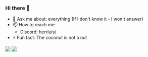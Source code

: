 ### Hi there 👋

- 💬 Ask me about: everything (If I don't know it - I won't answer)
- 📫 How to reach me:
  - Discord: herrluisi 
- ⚡ Fun fact: The coconut is not a nut

<img src="https://github-readme-stats.vercel.app/api?username=herrluisi&theme=dark&count_private=true&include_all_commits=true&show_icons=true">
<img src="https://github-readme-stats.vercel.app/api/top-langs/?username=herrluisi&theme=dark&count_private=true&include_all_commits=true&langs_count=5">
